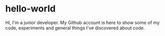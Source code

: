 # hello-world
Hi, I'm a junior developer. My Github account is here to show some of my code, experiments and general things I've discovered about code.
